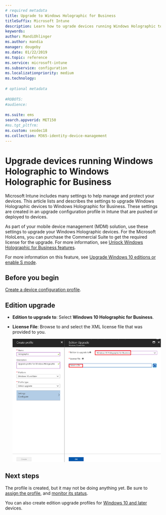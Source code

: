 ```yaml
---
# required metadata
title: Upgrade to Windows Holographic for Business
titleSuffix: Microsoft Intune
description: Learn how to ugrade devices running Windows Holographic to Window Holographic for Business
keywords:
author: MandiOhlinger
ms.author: mandia
manager: dougeby
ms.date: 01/22/2019
ms.topic: reference
ms.service: microsoft-intune
ms.subservice: configuration
ms.localizationpriority: medium
ms.technology:

# optional metadata

#ROBOTS:
#audience:

ms.suite: ems
search.appverid: MET150
#ms.tgt_pltfrm:
ms.custom: seodec18
ms.collection: M365-identity-device-management
---
```


# Upgrade devices running Windows Holographic to Windows Holographic for Business

Microsoft Intune includes many settings to help manage and protect your devices. This article lists and describes the settings to upgrade Windows Holographic devices to Windows Holographic for Business. These settings are created in an upgrade configuration profile in Intune that are pushed or deployed to devices.

As part of your mobile device management (MDM) solution, use these settings to upgrade your Windows Holographic devices. For the Microsoft HoloLens, you can purchase the Commercial Suite to get the required license for the upgrade. For more information, see [Unlock Windows Holographic for Business features](https://docs.microsoft.com/hololens/hololens1-upgrade-enterprise).

For more information on this feature, see [Upgrade Windows 10 editions or enable S mode](../edition-upgrade-configure-windows-10.md).

## Before you begin

[Create a device configuration profile](edition-upgrade-configure-windows-10.md#create-the-profile).

## Edition upgrade

- **Edition to upgrade to**: Select **Windows 10 Holographic for Business**.
- **License File**: Browse to and select the XML license file that was provided to you.

  ![Enter the XML file name that includes the Holographic for Business license information](./media/holographic-upgrade/Holographic-edition-upgrade.png)
 
## Next steps

The profile is created, but it may not be doing anything yet. Be sure to [assign the profile](device-profile-assign.md), and [monitor its status](../device-profile-monitor.md).

You can also create edition upgrade profiles for [Windows 10 and later](edition-upgrade-windows-settings.md) devices.
